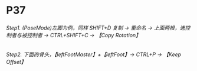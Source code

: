 # P37

###### Step1. (PoseMode)左脚为例，同样 SHIFT+D 复制 -> 重命名 -> 上面两根，选控制者与被控制者 -> CTRL+SHIFT+C -> 【Copy Rotation】

###### Step2. 下面的骨头，【leftFootMaster】+【leftFoot】-> CTRL+P -> 【Keep Offset】
